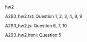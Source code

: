 hw2

A290_hw2.txt: Question 1, 2, 3, 4, 8, 9

A290_hw2.js: Question 6, 7, 10

A290_hw2.html: Question 5
